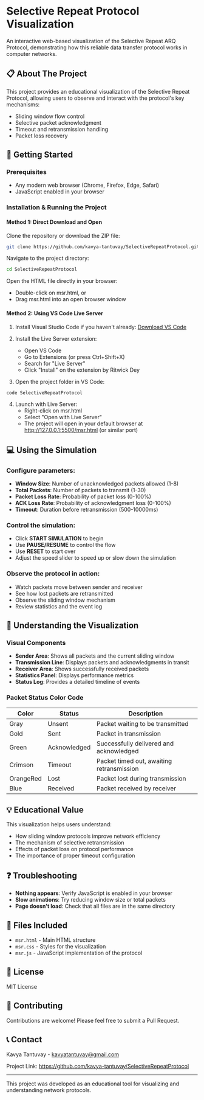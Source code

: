 # Selective Repeat Protocol Visualization

An interactive web-based visualization of the Selective Repeat ARQ Protocol, demonstrating how this reliable data transfer protocol works in computer networks.

## 📋 About The Project

This project provides an educational visualization of the Selective Repeat Protocol, allowing users to observe and interact with the protocol's key mechanisms:

- Sliding window flow control
- Selective packet acknowledgment
- Timeout and retransmission handling
- Packet loss recovery

## 🚀 Getting Started

### Prerequisites

- Any modern web browser (Chrome, Firefox, Edge, Safari)
- JavaScript enabled in your browser

### Installation & Running the Project

#### Method 1: Direct Download and Open

Clone the repository or download the ZIP file:
```bash
git clone https://github.com/kavya-tantuvay/SelectiveRepeatProtocol.git
```

Navigate to the project directory:
```bash
cd SelectiveRepeatProtocol
```

Open the HTML file directly in your browser:
- Double-click on msr.html, or
- Drag msr.html into an open browser window

#### Method 2: Using VS Code Live Server

1. Install Visual Studio Code if you haven't already: [Download VS Code](https://code.visualstudio.com/download)
2. Install the Live Server extension:
   - Open VS Code
   - Go to Extensions (or press Ctrl+Shift+X)
   - Search for "Live Server"
   - Click "Install" on the extension by Ritwick Dey

3. Open the project folder in VS Code:
```bash
code SelectiveRepeatProtocol
```

4. Launch with Live Server:
   - Right-click on msr.html
   - Select "Open with Live Server"
   - The project will open in your default browser at http://127.0.0.1:5500/msr.html (or similar port)
     

## 💻 Using the Simulation

### Configure parameters:

- **Window Size**: Number of unacknowledged packets allowed (1-8)
- **Total Packets**: Number of packets to transmit (1-30)
- **Packet Loss Rate**: Probability of packet loss (0-100%)
- **ACK Loss Rate**: Probability of acknowledgment loss (0-100%)
- **Timeout**: Duration before retransmission (500-10000ms)

### Control the simulation:

- Click **START SIMULATION** to begin
- Use **PAUSE/RESUME** to control the flow
- Use **RESET** to start over
- Adjust the speed slider to speed up or slow down the simulation

### Observe the protocol in action:

- Watch packets move between sender and receiver
- See how lost packets are retransmitted
- Observe the sliding window mechanism
- Review statistics and the event log

## 🎯 Understanding the Visualization

### Visual Components

- **Sender Area**: Shows all packets and the current sliding window
- **Transmission Line**: Displays packets and acknowledgments in transit
- **Receiver Area**: Shows successfully received packets
- **Statistics Panel**: Displays performance metrics
- **Status Log**: Provides a detailed timeline of events

### Packet Status Color Code

| Color | Status | Description |
|-------|--------|-------------|
| Gray | Unsent | Packet waiting to be transmitted |
| Gold | Sent | Packet in transmission |
| Green | Acknowledged | Successfully delivered and acknowledged |
| Crimson | Timeout | Packet timed out, awaiting retransmission |
| OrangeRed | Lost | Packet lost during transmission |
| Blue | Received | Packet received by receiver |

## 💡 Educational Value

This visualization helps users understand:

- How sliding window protocols improve network efficiency
- The mechanism of selective retransmission
- Effects of packet loss on protocol performance
- The importance of proper timeout configuration

## ❓ Troubleshooting

- **Nothing appears**: Verify JavaScript is enabled in your browser
- **Slow animations**: Try reducing window size or total packets
- **Page doesn't load**: Check that all files are in the same directory

## 📄 Files Included

- `msr.html` - Main HTML structure
- `msr.css` - Styles for the visualization
- `msr.js` - JavaScript implementation of the protocol

## 📝 License

MIT License

## 🤝 Contributing

Contributions are welcome! Please feel free to submit a Pull Request.

## 📞 Contact

Kavya Tantuvay - kavyatantuvay@gmail.com

Project Link: https://github.com/kavya-tantuvay/SelectiveRepeatProtocol

---

This project was developed as an educational tool for visualizing and understanding network protocols.
